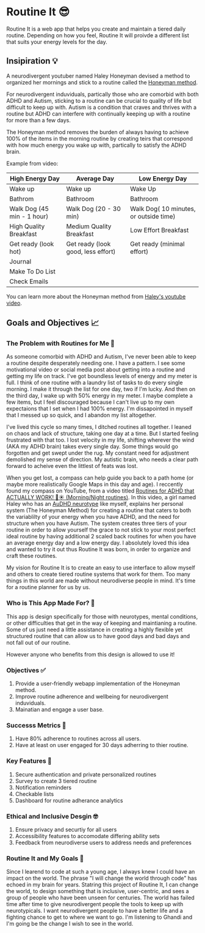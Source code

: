 # Routine It 😎
Routine It is a web app that helps you create and maintain a tiered daily routine. Depending on how you feel, Routine It will proivde a different list that suits your energy levels for the day.

## Insipiration 💡
A neurodivergent youtuber named Haley Honeyman devised a method to organized her mornings and stick to a routine called the [Honeyman method](https://youtu.be/JQFZNQS6eQ0?si=k0zWNBbNA2oAt4at).

For neurodivergent induviduals, partically those who are comorbid with both ADHD and Autism, sticking to a routine can be crucial to quality of life but difficult to keep up with. Autism is a condition that craves and thrives with a routine but ADHD can interfere with continually keeping up with a routine for more than a few days.

The Honeyman method removes the burden of always having to achieve 100% of the items in the morning routine by creating teirs that correspond with how much energy you wake up with, partically to satisfy the ADHD brain. 


Example from video: 

| High Energy Day | Average Day | Low Energy Day |
|--- | --- | --- |
| Wake up | Wake up| Wake Up |
| Bathrom | Bathroom | Bathroom |
| Walk Dog (45 min - 1 hour) | Walk Dog (20 - 30 min)| Walk Dog( 10 minutes, or outside time) |
| High Quality Breakfast | Medium Quality Breakfast | Low Effort Breakfast |
| Get ready (look hot)| Get ready (look good, less effort) | Get ready (minimal effort)|
| Journal |  |  |
| Make To Do List |  |  |
| Check Emails |  |  |

You can learn more about the Honeyman method from [Haley's youtube video](https://youtu.be/JQFZNQS6eQ0?si=k0zWNBbNA2oAt4at).

## Goals and Objectives 📈

### The Problem with Routines for Me 🫤

As someone comorbid with ADHD and Autism, I've never been able to keep a routine despite desperately needing one. I have a pattern. I see some motivational video or social media post about getting into a routine and getting my life on track. I've got boundless levels of energy and my meter is full. I think of one routine with a laundry list of tasks to do every single morning. I make it through the list for one day, two if I'm lucky. And then on the third day, I wake up with 50% energy in my meter. I maybe complete a few items, but I feel discouraged because I can't live up to my own expectaions that I set when I had 100% energy. I'm dissapointed in myself that I messed up so quick, and I abandon my list altogether. 

I've lived this cycle so many times, I ditched routines all together. I leaned on chaos and lack of structure, taking one day at a time. But I started feeling frustrated with that too. I lost velocity in my life, shifting wherever the wind (AKA my ADHD brain) takes every single day. Some things would go forgotten and get swept under the rug. My constant need for adjustment demolished my sense of direction. My autistic brain, who needs a clear path forward to acheive even the littlest of feats was lost.

When you get lost, a compass can help guide you back to a path home (or maybe more realistically Google Maps in this day and age). I reccently found my compass on YouTube, from a video titled [Routines for ADHD that ACTUALLY WORK! 🌛☀️ (Morning/Night routines)](https://www.youtube.com/watch?v=JQFZNQS6eQ0&ab_channel=HayleyHoneyman). In this video, a girl named Haley who has an [AuDHD neurotype](https://www.neurodiversecouplescounseling.com/audhd) like myself, explains her personal system (The Honeyman Method) for creating a routine that caters to both the variablilty of your energy when you have ADHD, and the need for structure when you have Autism. The system creates three tiers of your routine in order to allow yourself the grace to not stick to your most perfect ideal routine by having additional 2 scaled back routines for when you have an average energy day and a low energy day. I absolutely loved this idea and wanted to try it out thus Routine It was born, in order to organize and craft these routines.

My vision for Routine It is to create an easy to use interface to allow myself and others to create tiered routine systems that work for them. Too many things in this world are made without neurodiverse people in mind. It's time for a routine planner for us by us.

### Who is This App Made For? 👯

This app is design specifically for those with neurotypes, mental conditions, or other difficulties that get in the way of keeping and maintianing a routine. Some of us just need a little assistance in creating a highly flexible yet structured routine that can allow us to have good days and bad days and not fall out of our routine.

However anyone who benefits from this design is allowed to use it!

### Objectives ✅
1. Provide a user-friendly webapp implementation of the Honeyman method.
2. Improve routine adherence and wellbeing for neurodivergent induviduals.
3. Mainatian and engage a user base.

### Successs Metrics 🙌
1. Have 80% adherence to routines across all users.
2. Have at least on user engaged for 30 days adherring to thier routine.

### Key Features 🔑
1. Secure authentication and private personalized routines
2. Survey to create 3 tiered routine
3. Notification reminders
4. Checkable lists
5. Dashboard for routine adherance analytics

### Ethical and Inclusive Desgin 🤓
1. Ensure privacy and securtiy for all users
2. Accessibility features to accomodate differing ability sets
3. Feedback from neurodiverse users to address needs and preferences

### Routine It and My Goals 🥅
Since I learend to code at such a young age, I always knew I could have an impact on the world. The phrase "I will change the world through code" has echoed in my brain for years. Statring this project of Routine It, I can change the world, to design something that is inclusive, user-centric, and sees a group of people who have been unseen for centuries. The world has failed time after time to give neurodivergent people the tools to keep up with neurotypicals. I want neurodivergent people to have a better life and a fighting chance to get to where we want to go. I'm listening to Ghandi and I'm going be the change I wish to see in the world.


